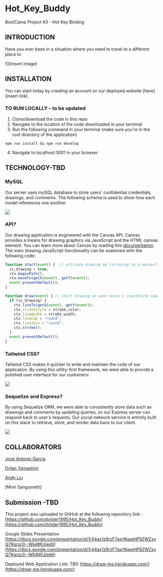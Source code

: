 # Hot_Key_Buddy
BootCamp Project #3 - Hot Key Binding

## INTRODUCTION

Have you ever been in a situation where you need to travel to a different place to 

![](insert image)

## INSTALLATION

You can start today by creating an account on our deployed website [here](insert link).

### TO RUN LOCALLY - to be updated
1. Clone/download the code in this repo
2. Navigate to the location of the code downloaded in your terminal
3. Run the following command in your terminal (make sure you're in the root directory of the application)
```git
npm run install && npm run develop
```
4. Navigate to localhost:3001 in your browser 

## TECHNOLOGY-TBD
### MySQL

Our server uses mySQL database to store users' confidential credentials, drawings, and comments. The following schema is used to show how each model references one another.

![](./asset/schema.png)

### API?
Our drawing application is engineered with the Canvas API. Canvas provides a means for drawing graphics via JavaScript and the HTML canvas element. 
You can learn more about Canvas by reading this [documentation](https://developer.mozilla.org/en-US/docs/Web/API/Canvas_API).
The main drawing JavaScript functionality can be examined with the following code:
```javascript
function start(event) {  // activate drawing by listening to a mouseclick down
  is_drawing = true;
  ctx.beginPath();
  ctx.moveTo(getX(event), getY(event));
  event.preventDefault();
}

function draw(event) { // start drawing on your mouse's coordinate spaces
  if (is_drawing) {
    ctx.lineTo(getX(event), getY(event));
    ctx.strokeStyle = stroke_color;
    ctx.lineWidth = stroke_width;
    ctx.lineCap = "round";
    ctx.lineJoin = "round";
    ctx.stroke();
  }
  event.preventDefault();
}
```

### Tailwind CSS?
Tailwind CSS makes it quicker to write and maintain the code of our application. By using this utility-first framework, we were able to provide a polished user interface for our customers:

![](/asset/homepage.png)

### Sequelize and Express?
By using Sequelize ORM, we were able to consistently store data such as drawings and comments by updating queries, so our Express server can respond back to user's requests. Our social network service is entirely built on this stack to retrieve, store, and render data back to our client.

![](/asset/network.png)

## COLLABORATORS 

[Jose Antonio Garcia](https://github.com/jg-watson)

[Dylan Yamashiro](https://github.com/dylster1995)

[Andy Liu](https://github.com/Tojomojo)

[Mimi Sanguinetti]


## Submission -TBD
This project was uploaded to GitHub at the following repository link:
[https://github.com/dylster1995/Hot_Key_Buddy](https://github.com/dylster1995/Hot_Key_Buddy)

Google Slides Presentation
[https://docs.google.com/presentation/d/1r44ax1z9rzF7axrNjawHP9ZWZxyQ7Kgrzc0--Wk4tKU/edit](https://docs.google.com/presentation/d/1r44ax1z9rzF7axrNjawHP9ZWZxyQ7Kgrzc0--Wk4tKU/edit)

Deployed Web Application Link: TBD
[https://draw-me.herokuapp.com/](https://draw-me.herokuapp.com/)
